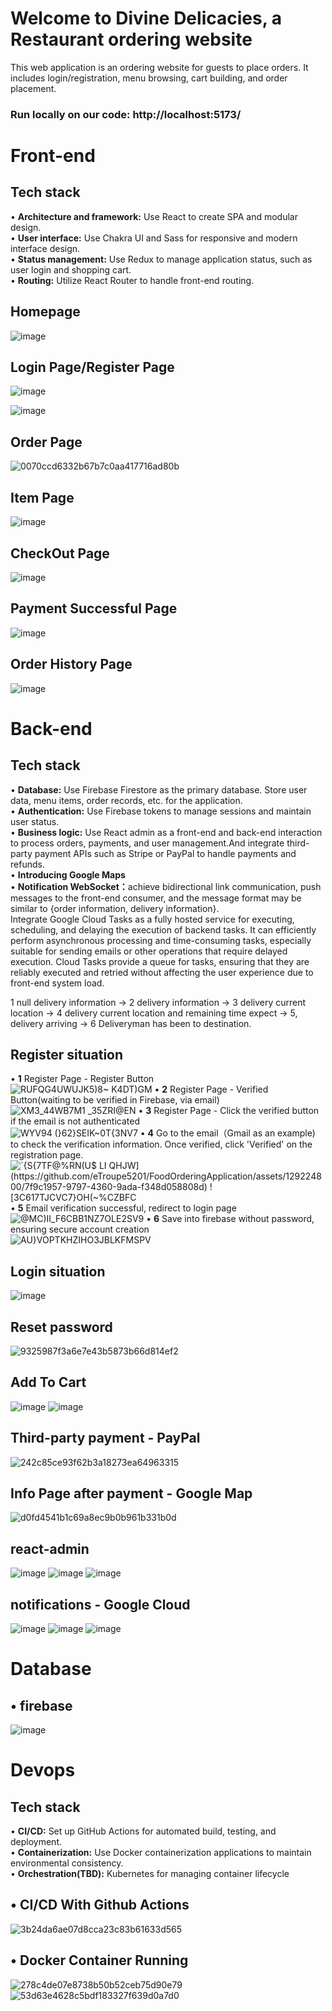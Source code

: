# Welcome to Divine Delicacies, a Restaurant ordering website 
This web application is an ordering website for guests to place orders. It includes login/registration, menu browsing, cart building, and order placement.

<!-- # React + Vite

This template provides a minimal setup to get React working in Vite with HMR and some ESLint rules.

Currently, two official plugins are available:<br/>

- [@vitejs/plugin-react](https://github.com/vitejs/vite-plugin-react/blob/main/packages/plugin-react/README.md) uses [Babel](https://babeljs.io/) for Fast Refresh
- [@vitejs/plugin-react-swc](https://github.com/vitejs/vite-plugin-react-swc) uses [SWC](https://swc.rs/) for Fast Refresh <br/> -->

### Run locally on our code: http://localhost:5173/

# Front-end

## Tech stack
• <b>Architecture and framework:</b> Use React to create SPA and modular design.<br/>
• <b>User interface:</b> Use Chakra UI and Sass for responsive and modern interface design.<br/>
• <b>Status management:</b> Use Redux to manage application status, such as user login and shopping cart.<br/>
• <b>Routing:</b> Utilize React Router to handle front-end routing.<br/>

## Homepage
![image](https://github.com/eTroupe5201/FoodOrderingApplication/assets/129224800/bf41b496-81d0-4f49-a545-073f2a95a5d7)

## Login Page/Register Page
![image](https://github.com/eTroupe5201/FoodOrderingApplication/assets/129224800/67bc014d-6c61-425b-8233-c038e4c12de2)

![image](https://github.com/eTroupe5201/FoodOrderingApplication/assets/129224800/1491591f-c9cf-4271-aecf-2012926a15d2)

## Order Page
![0070ccd6332b67b7c0aa417716ad80b](https://github.com/eTroupe5201/FoodOrderingApplication/assets/129224800/fd4cc85d-1783-4a9a-9015-7943bfeb1762)

## Item Page
![image](https://github.com/eTroupe5201/FoodOrderingApplication/assets/129224800/31fa8212-c696-4015-89a4-2cc415143279)

## CheckOut Page
![image](https://github.com/eTroupe5201/FoodOrderingApplication/assets/129224800/40f07fda-c359-47b1-8dd4-835a84fde31b)

## Payment Successful Page
![image](https://github.com/eTroupe5201/FoodOrderingApplication/assets/129224800/97028950-664c-4acb-92cc-65062c24519d)

## Order History Page
![image](https://github.com/eTroupe5201/FoodOrderingApplication/assets/129224800/538b59a8-dc69-4af8-9f4f-276799b27b68)

# Back-end

## Tech stack
• <b>Database:</b> Use Firebase Firestore as the primary database. Store user data, menu items, order records, etc. for the application.<br/>
• <b>Authentication:</b> Use Firebase tokens to manage sessions and maintain user status.<br/>
• <b>Business logic:</b> Use React admin as a front-end and back-end interaction to process orders, payments, and user management.And integrate third-party payment APIs such as Stripe or PayPal to handle payments and refunds.<br/>
• <b>Introducing Google Maps</b><br/>
• <b>Notification WebSocket：</b>achieve bidirectional link communication, push messages to the front-end consumer, and the message format may be similar to {order information, delivery information}. <br/>Integrate Google Cloud Tasks as a fully hosted service for executing, scheduling, and delaying the execution of backend tasks. It can efficiently perform asynchronous processing and time-consuming tasks, especially suitable for sending emails or other operations that require delayed execution. Cloud Tasks provide a queue for tasks, ensuring that they are reliably executed and retried without affecting the user experience due to front-end system load. <br/>

1 null delivery information -> 2 delivery information -> 3 delivery current location -> 4 delivery current location and remaining time expect -> 5, delivery arriving -> 6 Deliveryman has been to destination.<br/>

## Register situation
• <b>1</b> Register Page - Register Button<br/>
![RUFQG4UWUJK5)8~ K4DT)GM](https://github.com/eTroupe5201/FoodOrderingApplication/assets/129224800/e7cee91c-c8ba-4cfe-81b0-810337587a2c)
• <b>2</b> Register Page - Verified Button(waiting to be verified in Firebase, via email)<br/>
![XM3_44WB7M1 _3$5ZRI$@EN](https://github.com/eTroupe5201/FoodOrderingApplication/assets/129224800/c9775f2d-f5a5-495b-b85b-43f0ce6c6824)
• <b>3</b> Register Page - Click the verified button if the email is not authenticated<br/>
![WYV94 (}62}SEIK~0T{3NV7](https://github.com/eTroupe5201/FoodOrderingApplication/assets/129224800/00491a0d-d7c5-48d9-bcd7-a7e0b7d0e3e8)
• <b>4</b> Go to the email（Gmail as an example) to check the verification information. Once verified, click 'Verified' on the registration page. <br/>
![`{S{7TF@%RN(U$ LI $QHJW](https://github.com/eTroupe5201/FoodOrderingApplication/assets/129224800/7f9c1957-9797-4360-9ada-f348d058808d)
![3C617TJCVC7$}OH(~%CZBFC](https://github.com/eTroupe5201/FoodOrderingApplication/assets/129224800/59a2dce9-2000-4b93-bbdc-33de9f70d7bd)
<br/>
• <b>5</b> Email verification successful, redirect to login page<br/>
![@MC)II_F6CBB1NZ7OLE2SV9](https://github.com/eTroupe5201/FoodOrderingApplication/assets/129224800/72c356e5-813b-42af-b23a-675d58088a3c)
• <b>6</b> Save into firebase without password, ensuring secure account creation<br/>
![AU}VOPTKHZIHO3JBLKFMSPV](https://github.com/eTroupe5201/FoodOrderingApplication/assets/129224800/0d04f050-d321-42b7-b7e9-ae66082b2e48)


## Login situation
![image](https://github.com/eTroupe5201/FoodOrderingApplication/assets/129224800/29230a52-1ad1-4c45-bc20-b820bbf3911e)

## Reset password
![9325987f3a6e7e43b5873b66d814ef2](https://github.com/eTroupe5201/FoodOrderingApplication/assets/129224800/fef4b03b-8728-495e-abb1-9431e9151ecf)

## Add To Cart
![image](https://github.com/eTroupe5201/FoodOrderingApplication/assets/129224800/44902985-ca2c-40f3-88eb-b0b7b4c26f5c)
![image](https://github.com/eTroupe5201/FoodOrderingApplication/assets/129224800/019a3d9d-e237-4a5a-a5e2-47340df5bb5b)

## Third-party payment - PayPal
![242c85ce93f62b3a18273ea64963315](https://github.com/eTroupe5201/FoodOrderingApplication/assets/129224800/d15bcafa-e80f-4202-8f88-6b4c5762cbc2)

## Info Page after payment - Google Map
![d0fd4541b1c69a8ec9b0b961b331b0d](https://github.com/eTroupe5201/FoodOrderingApplication/assets/129224800/17b26464-6065-4629-b858-3ce349feee56)

## react-admin
![image](https://github.com/eTroupe5201/FoodOrderingApplication/assets/129224800/f3cdab56-0f1c-442e-8bfe-766e5a9c0df7)
![image](https://github.com/eTroupe5201/FoodOrderingApplication/assets/129224800/695bf014-eb97-4f74-9ab7-1b896a6f046d)
![image](https://github.com/eTroupe5201/FoodOrderingApplication/assets/129224800/1b05f1cc-40d2-4a2a-9677-04dd4ceddc1b)

## notifications - Google Cloud
![image](https://github.com/eTroupe5201/FoodOrderingApplication/assets/129224800/347626a5-dd3e-42ce-a8cb-fc5019d1650f)
![image](https://github.com/eTroupe5201/FoodOrderingApplication/assets/129224800/8c73d8fa-6ef4-479e-a491-2b9bc3b5e0d1)
![image](https://github.com/eTroupe5201/FoodOrderingApplication/assets/129224800/6900a6a6-86ba-467d-8824-301a9d9c877a)


# Database
## • firebase
![image](https://github.com/eTroupe5201/FoodOrderingApplication/assets/129224800/3e43dc01-9265-43a7-a2fa-86d233aefc88)
<!-- ## • redis(TBD)
![image](https://github.com/eTroupe5201/FoodOrderingApplication/assets/129224800/00a05552-65b7-462b-8611-75ff4dd53592) -->

# Devops

## Tech stack
• <b>CI/CD:</b> Set up GitHub Actions for automated build, testing, and deployment.<br/>
• <b>Containerization:</b> Use Docker containerization applications to maintain environmental consistency.<br/>
• <b>Orchestration(TBD):</b> Kubernetes for managing container lifecycle<br/> 

## • CI/CD With Github Actions
![3b24da6ae07d8cca23c83b61633d565](https://github.com/eTroupe5201/FoodOrderingApplication/assets/129224800/2ea93c2e-fd0e-4296-9e00-e3382913312e)

## • Docker Container Running
![278c4de07e8738b50b52ceb75d90e79](https://github.com/eTroupe5201/FoodOrderingApplication/assets/129224800/6bcbb9c3-c279-4859-9dd4-202cc5a511e4)
![53d63e4628c5bdf183327f639d0a7d0](https://github.com/eTroupe5201/FoodOrderingApplication/assets/129224800/2025bb8e-d8c5-4fcf-8840-875c5f4b9f65)




